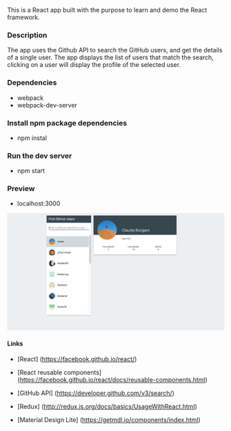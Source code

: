 This is a React app built with the purpose to learn and demo the React framework.

### Description

The app uses the Github API to search the GitHub users, and get the details of a single user.
The app displays the list of users that match the search, clicking on a user will display
the profile of the selected user.


### Dependencies

* webpack
* webpack-dev-server

### Install npm package dependencies

* npm instal

### Run the dev server

* npm start

### Preview

* localhost:3000

![Alt text](https://raw.githubusercontent.com/klode/react-github-api/master/screenshot.png)

#### Links

* [React] (https://facebook.github.io/react/)

* [React reusable components] (https://facebook.github.io/react/docs/reusable-components.html)

* [GitHub API] (https://developer.github.com/v3/search/)

* [Redux] (http://redux.js.org/docs/basics/UsageWithReact.html)
* [Material Design Lite] (https://getmdl.io/components/index.html)
